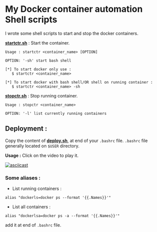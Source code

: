 # My Docker container automation Shell scripts

I wrote some shell scripts to start and stop the docker containers.   

**[startctr.sh](startctr.sh)** : Start the container. 
```console
Usage : startctr <container_name> [OPTION]

OPTION: '-sh' start bash shell

[*] To start docker only use : 
   $ startctr <container_name>

[*] To start docker with bash shell/OR shell on running container : 
   $ startctr <container_name> -sh
```
**[stopctr.sh](stopctr.sh)** : Stop running container.
```console
Usage : stopctr <container_name>

OPTION: '-l' list currently running containers
```
## Deployment : 

Copy the content of **[deploy.sh](deploy.sh)**,  at end of your `.bashrc` file. `.bashrc` file generally located on `$USER` directory.

**Usage :** Click on the video to play it.
    
[![asciicast](https://asciinema.org/a/276346.svg)](https://asciinema.org/a/276346)

### Some aliases :

* List running containers :
``` 
alias "dockerls=docker ps --format '{{.Names}}'"
```
* List all containers :
``` 
alias "dockerlsa=docker ps -a --format '{{.Names}}'"
```

add it at end of `.bashrc` file.
